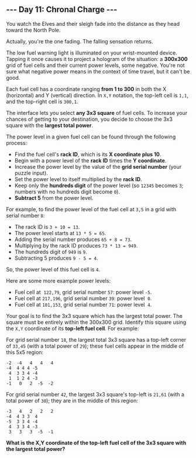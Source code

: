 ## --- Day 11: Chronal Charge ---
You watch the Elves and their sleigh fade into the distance as they head toward the North Pole.
 
Actually, you're the one fading. The falling sensation returns.
 
The low fuel warning light is illuminated on your wrist-mounted device. Tapping it once causes it to project a hologram of the situation: a **300x300** grid of fuel cells and their current power levels, some negative. You're not sure what negative power means in the context of time travel, but it can't be good.
 
Each fuel cell has a coordinate ranging **from 1 to 300** in both the X (horizontal) and Y (vertical) direction. In `X,Y` notation, the top-left cell is `1,1`, and the top-right cell is `300,1`.
 
The interface lets you select **any 3x3 square** of fuel cells. To increase your chances of getting to your destination, you decide to choose the 3x3 square with the **largest total power**.
 
The power level in a given fuel cell can be found through the following process:
 
- Find the fuel cell's **rack ID**, which is its **X coordinate plus 10**.
- Begin with a power level of the **rack ID** times the **Y coordinate**.
- Increase the power level by the value of the **grid serial number** (your puzzle input).
- Set the power level to itself multiplied by the **rack ID**.
- Keep only the **hundreds digit** of the power level (so `12345` becomes `3`; numbers with no hundreds digit become `0`).
- **Subtract 5** from the power level.
 
For example, to find the power level of the fuel cell at `3,5` in a grid with serial number `8`:
 
- The rack ID is `3 + 10 = 13`.
- The power level starts at `13 * 5 = 65`.
- Adding the serial number produces `65 + 8 = 73`.
- Multiplying by the rack ID produces `73 * 13 = 949`.
- The hundreds digit of `949` is `9`.
- Subtracting 5 produces `9 - 5 = 4`.
 
So, the power level of this fuel cell is `4`.
 
Here are some more example power levels:
 
- Fuel cell at  `122,79`, grid serial number `57`: power level `-5`.
- Fuel cell at `217,196`, grid serial number `39`: power level  `0`.
- Fuel cell at `101,153`, grid serial number `71`: power level  `4`.
 
Your goal is to find the 3x3 square which has the largest total power. The square must be entirely within the 300x300 grid. Identify this square using the `X,Y` coordinate of its **top-left fuel cell**. For example:
 
For grid serial number `18`, the largest total 3x3 square has a top-left corner of `33,45` (with a total power of `29`); these fuel cells appear in the middle of this 5x5 region:
 
```
-2  -4   4   4   4
-4  4 4 4 -5
 4  3 3 4 -4
 1  1 2 4 -3
-1   0   2  -5  -2
```
 
For grid serial number `42`, the largest 3x3 square's top-left is `21,61` (with a total power of `30`); they are in the middle of this region:
 
```
-3   4   2   2   2
-4  4 3 3  4
-5  3 3 4 -4
 4  3 3 4 -3
 3   3   3  -5  -1
```
 
**What is the X,Y coordinate of the top-left fuel cell of the 3x3 square with the largest total power?**
 